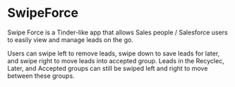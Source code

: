 # SwipeForce

Swipe Force is a Tinder-like app that allows Sales people / Salesforce users to easily view and manage leads on the go. 

Users can swipe left to remove leads, swipe down to save leads for later, and swipe right to move leads into accepted group. Leads in the Recyclec, Later, and Accepted groups can still be swiped left and right to move between these groups. 
